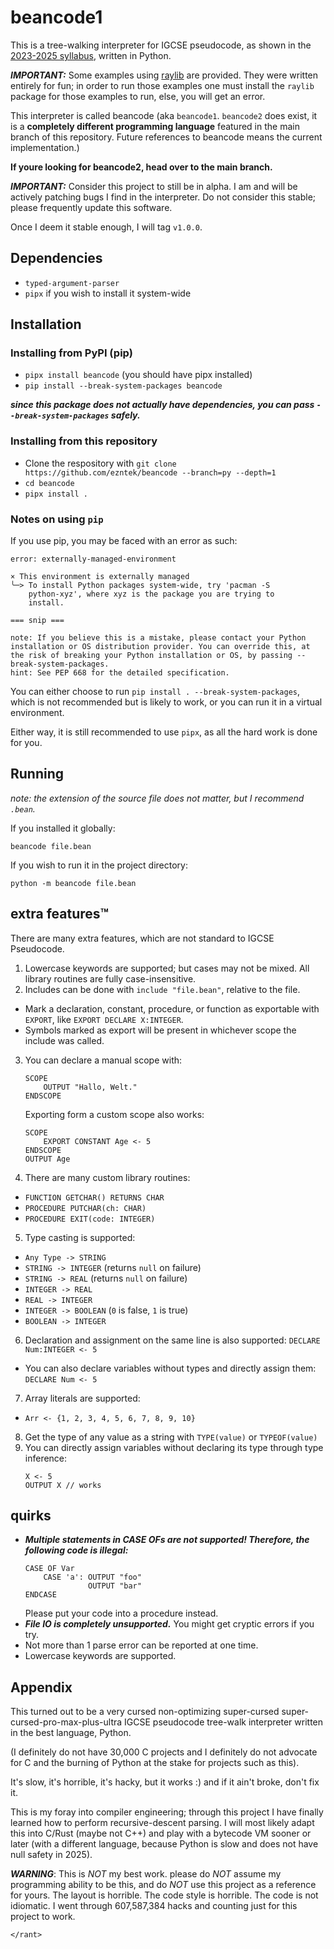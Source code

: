# beancode1

This is a tree-walking interpreter for IGCSE pseudocode, as shown in the [2023-2025 syllabus](https://ezntek.com/doc/2023_2025_cs_syllabus.pdf), written in Python.

***IMPORTANT:*** Some examples using [raylib](https://github.com/raysan5/raylib) are provided. They were written entirely for fun; in order to run those examples one must install the `raylib` package for those examples to run, else, you will get an error.

This interpreter is called beancode (aka `beancode1`. `beancode2` does exist, it is a **completely different programming language** featured in the main branch of this repository. Future references to beancode means the current implementation.)

**If youre looking for beancode2, head over to the main branch.**

***IMPORTANT:*** Consider this project to still be in alpha. I am and will be actively patching bugs I find in the interpreter. Do not consider this stable; please frequently update this software.

Once I deem it stable enough, I will tag `v1.0.0`.

## Dependencies

* `typed-argument-parser`
* `pipx` if you wish to install it system-wide

## Installation

### Installing from PyPI (pip)

* `pipx install beancode` (you should have pipx installed)
* `pip install --break-system-packages beancode` 

***since this package does not actually have dependencies, you can pass `--break-system-packages` safely.***

### Installing from this repository

* Clone the respository with `git clone https://github.com/ezntek/beancode --branch=py --depth=1`
* `cd beancode`
* `pipx install .`

### Notes on using `pip`

If you use pip, you may be faced with an error as such:

```
error: externally-managed-environment

× This environment is externally managed
╰─> To install Python packages system-wide, try 'pacman -S
    python-xyz', where xyz is the package you are trying to
    install.

=== snip ===

note: If you believe this is a mistake, please contact your Python installation or OS distribution provider. You can override this, at the risk of breaking your Python installation or OS, by passing --break-system-packages.
hint: See PEP 668 for the detailed specification.
```

You can either choose to run `pip install . --break-system-packages`, which is not recommended but is likely to work, or you can run it in a virtual environment.

Either way, it is still recommended to use `pipx`, as all the hard work is done for you.

## Running

*note: the extension of the source file does not matter, but I recommend `.bean`.*

If you installed it globally:

`beancode file.bean`

If you wish to run it in the project directory:

`python -m beancode file.bean`

## extra features™

There are many extra features, which are not standard to IGCSE Pseudocode.

1. Lowercase keywords are supported; but cases may not be mixed. All library routines are fully case-insensitive.
2. Includes can be done with `include "file.bean"`, relative to the file.
 * Mark a declaration, constant, procedure, or function as exportable with `EXPORT`, like `EXPORT DECLARE X:INTEGER`.
 * Symbols marked as export will be present in whichever scope the include was called.
3. You can declare a manual scope with:
   ```
   SCOPE
       OUTPUT "Hallo, Welt."
   ENDSCOPE
   ```

   Exporting form a custom scope also works:

   ```
   SCOPE
       EXPORT CONSTANT Age <- 5
   ENDSCOPE
   OUTPUT Age
   ```
4. There are many custom library routines:
 * `FUNCTION GETCHAR() RETURNS CHAR`
 * `PROCEDURE PUTCHAR(ch: CHAR)`
 * `PROCEDURE EXIT(code: INTEGER)`
5. Type casting is supported:
 * `Any Type -> STRING`
 * `STRING -> INTEGER` (returns `null` on failure)
 * `STRING -> REAL` (returns `null` on failure)
 * `INTEGER -> REAL`
 * `REAL -> INTEGER`
 * `INTEGER -> BOOLEAN` (`0` is false, `1` is true)
 * `BOOLEAN -> INTEGER`
6. Declaration and assignment on the same line is also supported: `DECLARE Num:INTEGER <- 5`
 * You can also declare variables without types and directly assign them: `DECLARE Num <- 5`
7. Array literals are supported:
 * `Arr <- {1, 2, 3, 4, 5, 6, 7, 8, 9, 10}`
8. Get the type of any value as a string with `TYPE(value)` or `TYPEOF(value)`
9. You can directly assign variables without declaring its type through type inference:
   ```
   X <- 5
   OUTPUT X // works
   ```

## quirks

* ***Multiple statements in CASE OFs are not supported! Therefore, the following code is illegal:***
  ```
  CASE OF Var
      CASE 'a': OUTPUT "foo"
                OUTPUT "bar"
  ENDCASE
  ```
  Please put your code into a procedure instead.
* ***File IO is completely unsupported.*** You might get cryptic errors if you try.
* Not more than 1 parse error can be reported at one time.
* Lowercase keywords are supported.

## Appendix

This turned out to be a very cursed non-optimizing super-cursed super-cursed-pro-max-plus-ultra IGCSE pseudocode tree-walk interpreter written in the best language, Python.

(I definitely do not have 30,000 C projects and I definitely do not advocate for C and the burning of Python at the stake for projects such as this).

It's slow, it's horrible, it's hacky, but it works :) and if it ain't broke, don't fix it.

This is my foray into compiler engineering; through this project I have finally learned how to perform recursive-descent parsing. I will most likely adapt this into C/Rust (maybe not C++) and play with a bytecode VM sooner or later (with a different language, because Python is slow and does not have null safety in 2025).

***WARNING***: This is *NOT* my best work. please do *NOT* assume my programming ability to be this, and do *NOT* use this project as a reference for yours. The layout is horrible. The code style is horrible. The code is not idiomatic. I went through 607,587,384 hacks and counting just for this project to work.

`</rant>`
